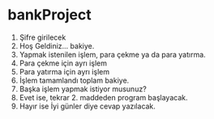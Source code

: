 # bankProject
1.	Şifre girilecek
2.	Hoş Geldiniz... bakiye.
3.	Yapmak istenilen işlem, para çekme ya da para yatırma.
4.	Para çekme için ayrı işlem
5.	Para yatırma için ayrı işlem
6.	İşlem tamamlandı toplam bakiye.
7.	Başka işlem yapmak istiyor musunuz?
8.	Evet ise, tekrar 2. maddeden program başlayacak.
9.	Hayır ise İyi günler diye cevap yazılacak.
